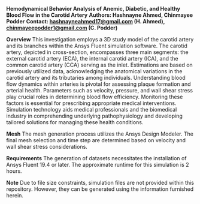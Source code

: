 **Hemodynamical Behavior Analysis of Anemic, Diabetic, and Healthy Blood Flow in the Carotid Artery**
**Authors: Hashnayne Ahmed, Chinmayee Podder**
**Contact: hashnayneahmed17@gmail.com (H. Ahmed), chinmayeepodder1@gmail.com (C. Podder)**

**Overview**
This investigation employs a 3D study model of the carotid artery and its branches within the Ansys Fluent simulation software. The carotid artery, depicted in cross-section, encompasses three main segments: the external carotid artery (ECA), the internal carotid artery (ICA), and the common carotid artery (CCA) serving as the inlet. Estimations are based on previously utilized data, acknowledging the anatomical variations in the carotid artery and its tributaries among individuals.
Understanding blood flow dynamics within arteries is pivotal for assessing plaque formation and arterial health. Parameters such as velocity, pressure, and wall shear stress play crucial roles in determining blood flow efficiency. Monitoring these factors is essential for prescribing appropriate medical interventions. Simulation technology aids medical professionals and the biomedical industry in comprehending underlying pathophysiology and developing tailored solutions for managing these health conditions.

**Mesh**
The mesh generation process utilizes the Ansys Design Modeler. The final mesh selection and time step are determined based on velocity and wall shear stress considerations.

**Requirements**
The generation of datasets necessitates the installation of Ansys Fluent 19.4 or later. The approximate runtime for this simulation is 2 hours.

**Note**
Due to file size constraints, simulation files are not provided within this repository. However, they can be generated using the information furnished herein.

